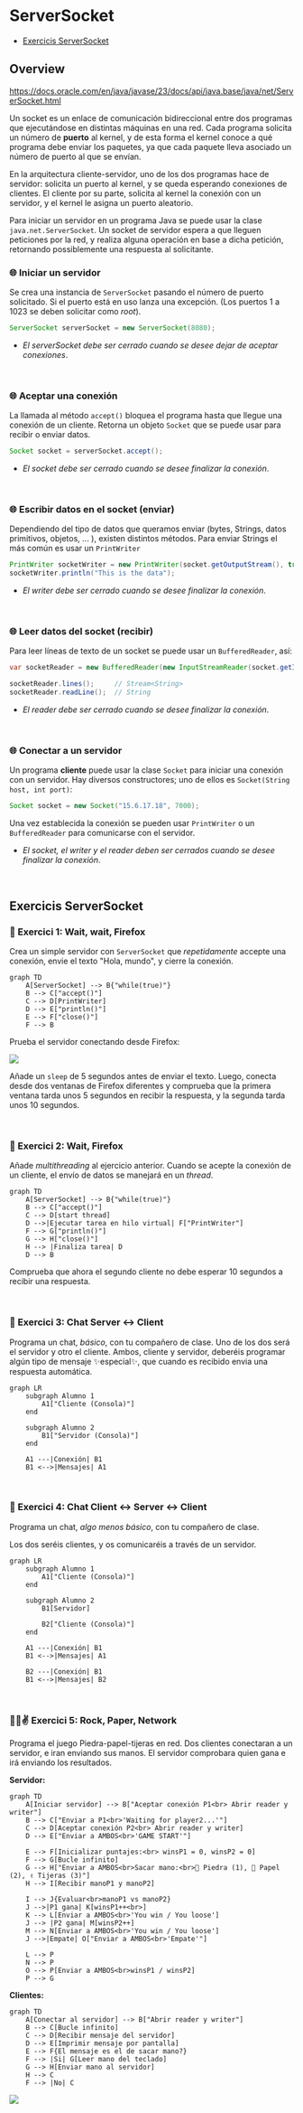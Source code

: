 # ServerSocket

* [Exercicis ServerSocket](#exercicis-serversocket)

## Overview

https://docs.oracle.com/en/java/javase/23/docs/api/java.base/java/net/ServerSocket.html

Un socket es un enlace de comunicación bidireccional entre dos programas que ejecutándose en distintas máquinas en una red. 
Cada programa solicita un número de **puerto** al kernel, y de esta forma el kernel conoce a qué programa debe enviar los paquetes, ya que cada paquete lleva asociado un número de puerto al que se envían.

En la arquitectura cliente-servidor, uno de los dos programas hace de servidor: solicita un puerto al kernel, y se queda esperando conexiones de clientes. 
El cliente por su parte, solicita al kernel la conexión con un servidor, y el kernel le asigna un puerto aleatorio.

Para iniciar un servidor en un programa Java se puede usar la clase `java.net.ServerSocket`. Un socket de servidor espera a que lleguen peticiones por la red, y realiza alguna operación en base a dicha petición, retornando possiblemente una respuesta al solicitante.


### 🌐 Iniciar un servidor

Se crea una instancia de `ServerSocket` pasando el número de puerto solicitado. Si el puerto está en uso lanza una excepción. (Los puertos 1 a 1023 se deben solicitar como _root_).

```java
ServerSocket serverSocket = new ServerSocket(8080); 
```

* *El serverSocket debe ser cerrado cuando se desee dejar de aceptar conexiones*.

<br />

### 🌐 Aceptar una conexión

La llamada al método `accept()` bloquea el programa hasta que llegue una conexión de un cliente. Retorna un objeto `Socket` que se puede usar para recibir o enviar datos.

```java
Socket socket = serverSocket.accept();
```

* *El socket debe ser cerrado cuando se desee finalizar la conexión*.

<br />

### 🌐 Escribir datos en el socket (enviar)

Dependiendo del tipo de datos que queramos enviar (bytes, Strings, datos primitivos, objetos, ... ), existen distintos métodos. Para enviar Strings el más común es usar un `PrintWriter`

```java
PrintWriter socketWriter = new PrintWriter(socket.getOutputStream(), true);
socketWriter.println("This is the data");
```
* *El writer debe ser cerrado cuando se desee finalizar la conexión*.

<br />

### 🌐 Leer datos del socket (recibir)

Para leer líneas de texto de un socket se puede usar un `BufferedReader`, así:

```java
var socketReader = new BufferedReader(new InputStreamReader(socket.getInputStream()));

socketReader.lines();     // Stream<String>
socketReader.readLine();  // String
```

* *El reader debe ser cerrado cuando se desee finalizar la conexión*.

<br />

### 🌐 Conectar a un servidor

Un programa **cliente** puede usar la clase `Socket` para iniciar una conexión con un servidor. Hay diversos constructores; uno de ellos es `Socket(String host, int port)`:

```java
Socket socket = new Socket("15.6.17.18", 7000);
```

Una vez establecida la conexión se pueden usar `PrintWriter` o un `BufferedReader` para comunicarse con el servidor.

* *El socket, el writer y el reader deben ser cerrados cuando se desee finalizar la conexión*.
  
<br />

## Exercicis ServerSocket

### 🦫 Exercici 1: Wait, wait, Firefox

Crea un simple servidor con `ServerSocket` que _repetidamente_ accepte una conexión, envie el texto "Hola, mundo", y cierre la conexión.

```mermaid
graph TD
    A[ServerSocket] --> B{"while(true)"}
    B --> C["accept()"]
    C --> D[PrintWriter]
    D --> E["println()"]
    E --> F["close()"]
    F --> B
```

Prueba el servidor conectando desde Firefox:

![](pub/hola8080.png)

Añade un `sleep` de 5 segundos antes de enviar el texto. Luego, conecta desde dos ventanas de Firefox diferentes y comprueba que la primera ventana tarda unos 5 segundos en recibir la respuesta, y la segunda tarda unos 10 segundos.

<br />

### 🦖 Exercici 2: Wait, Firefox

Añade _multithreading_ al ejercicio anterior. Cuando se acepte la conexión de un cliente, el envío de datos se manejará en un _thread_. 

```mermaid
graph TD
    A[ServerSocket] --> B{"while(true)"}
    B --> C["accept()"]
    C --> D[start thread]
    D -->|Ejecutar tarea en hilo virtual| F["PrintWriter"]
    F --> G["println()"]
    G --> H["close()"]
    H --> |Finaliza tarea| D
    D --> B
```

Comprueba que ahora el segundo cliente no debe esperar 10 segundos a recibir una respuesta.

<br />

### 🦇 Exercici 3: Chat Server <-> Client

Programa un chat, _básico_, con tu compañero de clase. Uno de los dos será el servidor y otro el cliente. Ambos, cliente y servidor, deberéis programar algún tipo de mensaje ✨especial✨, que cuando es recibido envia una respuesta automática.

```mermaid
graph LR
    subgraph Alumno 1
        A1["Cliente (Consola)"]
    end
    
    subgraph Alumno 2
        B1["Servidor (Consola)"]
    end
    
    A1 ---|Conexión| B1
    B1 <-->|Mensajes| A1
```

<br />

### 🦇 Exercici 4: Chat Client <-> Server <-> Client

Programa un chat, _algo menos básico_, con tu compañero de clase. 

Los dos seréis clientes, y os comunicaréis a través de un servidor.

```mermaid
graph LR
    subgraph Alumno 1
        A1["Cliente (Consola)"]
    end
    
    subgraph Alumno 2
        B1[Servidor]

        B2["Cliente (Consola)"]
    end
    
    A1 ---|Conexión| B1
    B1 <-->|Mensajes| A1

    B2 ---|Conexión| B1
    B1 <-->|Mensajes| B2
```

<br />

### 👊👋✌️ Exercici 5: Rock, Paper, Network

Programa el juego Piedra-papel-tijeras en red. 
Dos clientes conectaran a un servidor, e iran enviando sus manos. El servidor comprobara quien gana e irá enviando los resultados.

**Servidor:**

```mermaid
graph TD
    A[Iniciar servidor] --> B["Aceptar conexión P1<br> Abrir reader y writer"]
    B --> C["Enviar a P1<br>'Waiting for player2...'"]
    C --> D[Aceptar conexión P2<br> Abrir reader y writer]
    D --> E["Enviar a AMBOS<br>'GAME START'"]

    E --> F[Inicializar puntajes:<br> winsP1 = 0, winsP2 = 0]
    F --> G[Bucle infinito]
    G --> H["Enviar a AMBOS<br>Sacar mano:<br>👊 Piedra (1), 👋 Papel (2), ✌️ Tijeras (3)"]
    H --> I[Recibir manoP1 y manoP2]

    I --> J{Evaluar<br>manoP1 vs manoP2}
    J -->|P1 gana| K[winsP1++<br>]
    K --> L[Enviar a AMBOS<br>'You win / You loose'] 
    J --> |P2 gana| M[winsP2++]
    M --> N[Enviar a AMBOS<br>'You win / You loose'] 
    J -->|Empate| O["Enviar a AMBOS<br>'Empate'"]

    L --> P
    N --> P
    O --> P[Enviar a AMBOS<br>winsP1 / winsP2]
    P --> G
```

**Clientes:**

```mermaid
graph TD
    A[Conectar al servidor] --> B["Abrir reader y writer"]
    B --> C[Bucle infinito]
    C --> D[Recibir mensaje del servidor]
    D --> E[Imprimir mensaje por pantalla]
    E --> F{El mensaje es el de sacar mano?}
    F --> |Si| G[Leer mano del teclado]
    G --> H[Enviar mano al servidor]
    H --> C
    F --> |No| C
```

![](pub/ppt.png)
